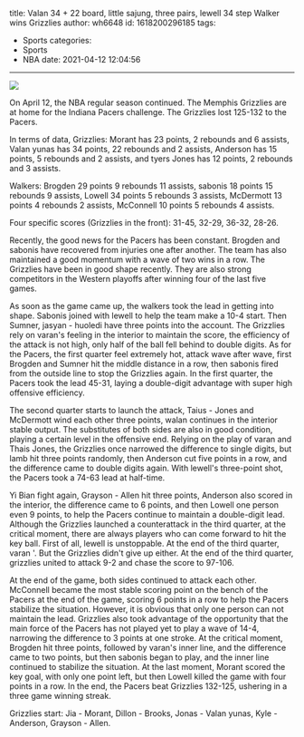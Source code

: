 title: Valan 34 + 22 board, little sajung, three pairs, lewell 34 step Walker wins Grizzlies
author: wh6648
id: 1618200296185
tags: 
- Sports
categories: 
- Sports
- NBA
date: 2021-04-12 12:04:56
---
![](https://p1.itc.cn/images01/20210412/2720eb7c2f2348db979a81fc38658143.jpeg)


On April 12, the NBA regular season continued. The Memphis Grizzlies are at home for the Indiana Pacers challenge. The Grizzlies lost 125-132 to the Pacers.

In terms of data, Grizzlies: Morant has 23 points, 2 rebounds and 6 assists, Valan yunas has 34 points, 22 rebounds and 2 assists, Anderson has 15 points, 5 rebounds and 2 assists, and tyers Jones has 12 points, 2 rebounds and 3 assists.

Walkers: Brogden 29 points 9 rebounds 11 assists, sabonis 18 points 15 rebounds 9 assists, Lowell 34 points 5 rebounds 3 assists, McDermott 13 points 4 rebounds 2 assists, McConnell 10 points 5 rebounds 4 assists.

Four specific scores (Grizzlies in the front): 31-45, 32-29, 36-32, 28-26.

Recently, the good news for the Pacers has been constant. Brogden and sabonis have recovered from injuries one after another. The team has also maintained a good momentum with a wave of two wins in a row. The Grizzlies have been in good shape recently. They are also strong competitors in the Western playoffs after winning four of the last five games.

As soon as the game came up, the walkers took the lead in getting into shape. Sabonis joined with lewell to help the team make a 10-4 start. Then Sumner, jasyan - huoledi have three points into the account. The Grizzlies rely on varan's feeling in the interior to maintain the score, the efficiency of the attack is not high, only half of the ball fell behind to double digits. As for the Pacers, the first quarter feel extremely hot, attack wave after wave, first Brogden and Sumner hit the middle distance in a row, then sabonis fired from the outside line to stop the Grizzlies again. In the first quarter, the Pacers took the lead 45-31, laying a double-digit advantage with super high offensive efficiency.

The second quarter starts to launch the attack, Taius - Jones and McDermott wind each other three points, walan continues in the interior stable output. The substitutes of both sides are also in good condition, playing a certain level in the offensive end. Relying on the play of varan and Thais Jones, the Grizzlies once narrowed the difference to single digits, but lamb hit three points randomly, then Anderson cut five points in a row, and the difference came to double digits again. With lewell's three-point shot, the Pacers took a 74-63 lead at half-time.

Yi Bian fight again, Grayson - Allen hit three points, Anderson also scored in the interior, the difference came to 6 points, and then Lowell one person even 9 points, to help the Pacers continue to maintain a double-digit lead. Although the Grizzlies launched a counterattack in the third quarter, at the critical moment, there are always players who can come forward to hit the key ball. First of all, lewell is unstoppable. At the end of the third quarter, varan '. But the Grizzlies didn't give up either. At the end of the third quarter, grizzlies united to attack 9-2 and chase the score to 97-106.

At the end of the game, both sides continued to attack each other. McConnell became the most stable scoring point on the bench of the Pacers at the end of the game, scoring 6 points in a row to help the Pacers stabilize the situation. However, it is obvious that only one person can not maintain the lead. Grizzlies also took advantage of the opportunity that the main force of the Pacers has not played yet to play a wave of 14-4, narrowing the difference to 3 points at one stroke. At the critical moment, Brogden hit three points, followed by varan's inner line, and the difference came to two points, but then sabonis began to play, and the inner line continued to stabilize the situation. At the last moment, Morant scored the key goal, with only one point left, but then Lowell killed the game with four points in a row. In the end, the Pacers beat Grizzlies 132-125, ushering in a three game winning streak.

Grizzlies start: Jia - Morant, Dillon - Brooks, Jonas - Valan yunas, Kyle - Anderson, Grayson - Allen.

